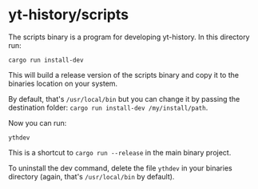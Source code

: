 # yt-history/scripts

The scripts binary is a program for developing yt-history. In this directory run:

```
cargo run install-dev
```

This will build a release version of the scripts binary and copy it to the binaries location on your system.

By default, that's `/usr/local/bin` but you can change it by passing the destination folder: `cargo run install-dev /my/install/path`.

Now you can run:

```
ythdev
```

This is a shortcut to `cargo run --release` in the main binary project.

To uninstall the dev command, delete the file `ythdev` in your binaries directory (again, that's `/usr/local/bin` by default).
